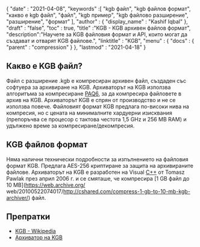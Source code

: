 {
  "date" : "2021-04-08",
  "keywords" :[ "kgb файл", "kgb файлов формат", "какво е kgb файл", "файл", "kgb пример", "kgb файлово разширение", "разширение", "формат" ],
  "author" : {
    "display_name" : "Kashif Iqbal"
},
  "draft" : "false",
  "toc" : true,
  "title" :"KGB - KGB архивен файлов формат",
  "description":"Научете за KGB файловия формат и API, които могат да създават и отварят KGB файлове.",
  "linktitle" : "KGB",
  "menu" : {
    "docs" : {
      "parent" : "compression"
}
},
  "lastmod" : "2021-04-18"
}

## Какво е KGB файл?

Файл с разширение .kgb е компресиран архивен файл, създаден със софтуера за архивиране на KGB. Архиваторът на KGB използва алгоритъма за компресиране [PAQ6](https://en.wikipedia.org/wiki/PAQ6), за да компресира файловете в архив на KGB. Архиваторът KGB е спрян от производство и не се използва повече. Файловият формат KGB предлага по-високи нива на компресия, но с цената на минималните хардуерни изисквания (препоръчва се процесор с тактова честота 1,5 GHz и 256 MB RAM) и удължено време за компресиране/декомпресия.

## KGB файлов формат

Няма налични технически подробности за изпълнението на файловия формат KGB. Предлага AES-256 криптиране за защита на архивираните файлове. Архиваторът на KGB е разработен на Visual [C++](/bg/programming/cpp/) от Tomasz Pawlak през април 2006 г. и се смяташе, че компресира [1 GB файл до 10 MB](https://web.archive.org/ web/20100522074017/http://cshared.com/compress-1-gb-to-10-mb-kgb-archiver/) файл.

## Препратки

* [KGB - Wikipedia](https://en.wikipedia.org/wiki/KGB_Archiver)
* [Архиватор на KGB](https://sourceforge.net/projects/kgbarchiver/)

